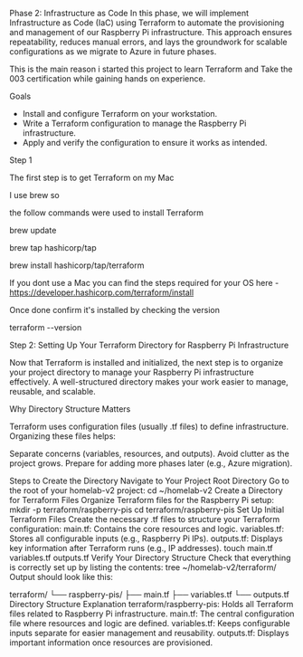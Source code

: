 Phase 2: Infrastructure as Code
In this phase, we will implement Infrastructure as Code (IaC) using Terraform to automate the provisioning and management of our Raspberry Pi infrastructure. This approach ensures repeatability, reduces manual errors, and lays the groundwork for scalable configurations as we migrate to Azure in future phases.

This is the main reason i started this project to learn Terraform and Take the 003 certification while gaining hands on experience. 

Goals

- Install and configure Terraform on your workstation.
- Write a Terraform configuration to manage the Raspberry Pi infrastructure.
- Apply and verify the configuration to ensure it works as intended.


Step 1

The first step is to get Terraform on my Mac

I use brew so 

the follow commands were used to install Terraform

brew update

brew tap hashicorp/tap

brew install hashicorp/tap/terraform

If you dont use a Mac you can find the steps required for your OS here - https://developer.hashicorp.com/terraform/install

Once done confirm it's installed by checking the version

terraform --version


Step 2: Setting Up Your Terraform Directory for Raspberry Pi Infrastructure

Now that Terraform is installed and initialized, the next step is to organize your project directory to manage your Raspberry Pi infrastructure effectively. A well-structured directory makes your work easier to manage, reusable, and scalable.

Why Directory Structure Matters

Terraform uses configuration files (usually .tf files) to define infrastructure. Organizing these files helps:

Separate concerns (variables, resources, and outputs).
Avoid clutter as the project grows.
Prepare for adding more phases later (e.g., Azure migration).

Steps to Create the Directory
Navigate to Your Project Root Directory
Go to the root of your homelab-v2 project:
cd ~/homelab-v2
Create a Directory for Terraform Files
Organize Terraform files for the Raspberry Pi setup:
mkdir -p terraform/raspberry-pis
cd terraform/raspberry-pis
Set Up Initial Terraform Files
Create the necessary .tf files to structure your Terraform configuration:
main.tf: Contains the core resources and logic.
variables.tf: Stores all configurable inputs (e.g., Raspberry Pi IPs).
outputs.tf: Displays key information after Terraform runs (e.g., IP addresses).
touch main.tf variables.tf outputs.tf
Verify Your Directory Structure Check that everything is correctly set up by listing the contents:
tree ~/homelab-v2/terraform/
Output should look like this:

terraform/
└── raspberry-pis/
    ├── main.tf
    ├── variables.tf
    └── outputs.tf
Directory Structure Explanation
terraform/raspberry-pis: Holds all Terraform files related to Raspberry Pi infrastructure.
main.tf: The central configuration file where resources and logic are defined.
variables.tf: Keeps configurable inputs separate for easier management and reusability.
outputs.tf: Displays important information once resources are provisioned.


